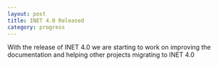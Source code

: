 ```yaml
---
layout: post
title: INET 4.0 Released
category: progress
---
```


With the release of INET 4.0 we are starting to work on improving the documentation
and helping other projects migrating to INET 4.0
